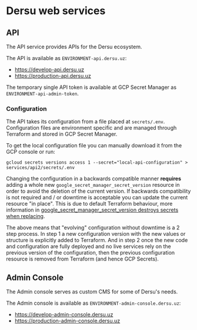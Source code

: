 # Dersu web services

## API

The API service provides APIs for the Dersu ecosystem.

The API is available as `ENVIRONMENT-api.dersu.uz`:

- https://develop-api.dersu.uz
- https://production-api.dersu.uz

The temporary single API token is available at GCP Secret Manager as `ENVIRONMENT-api-admin-token`.

### Configuration

The API takes its configuration from a file placed at `secrets/.env`. Configuration files are environment specific and are managed through Terraform and stored in GCP Secret Manager.

To get the local configuration file you can manually download it from the GCP console or run:

```
gcloud secrets versions access 1 --secret="local-api-configuration" > services/api2/secrets/.env
```

Changing the configuration in a backwards compatible manner **requires** adding a whole new `google_secret_manager_secret_version` resource in order to avoid the deletion of the current version. If backwards compatibility is not required and / or downtime is acceptable you can update the current resource "in place". This is due to default Terraform behaviour, more information in [google_secret_manager_secret_version destroys secrets when replacing](https://github.com/hashicorp/terraform-provider-google/issues/8653).


The above means that "evolving" configuration without downtime is a 2 step process. In step 1 a new configuration version with the new values or structure is explicitly added to Terraform. And in step 2 once the new code and configuration are fully deployed and no live services rely on the previous version of the configuration, then the previous configuration resource is removed from Terraform (and hence GCP Secrets). 

## Admin Console

The Admin console serves as custom CMS for some of Dersu's needs.

The Admin console is available as `ENVIRONMENT-admin-console.dersu.uz`:

- https://develop-admin-console.dersu.uz
- https://production-admin-console.dersu.uz
